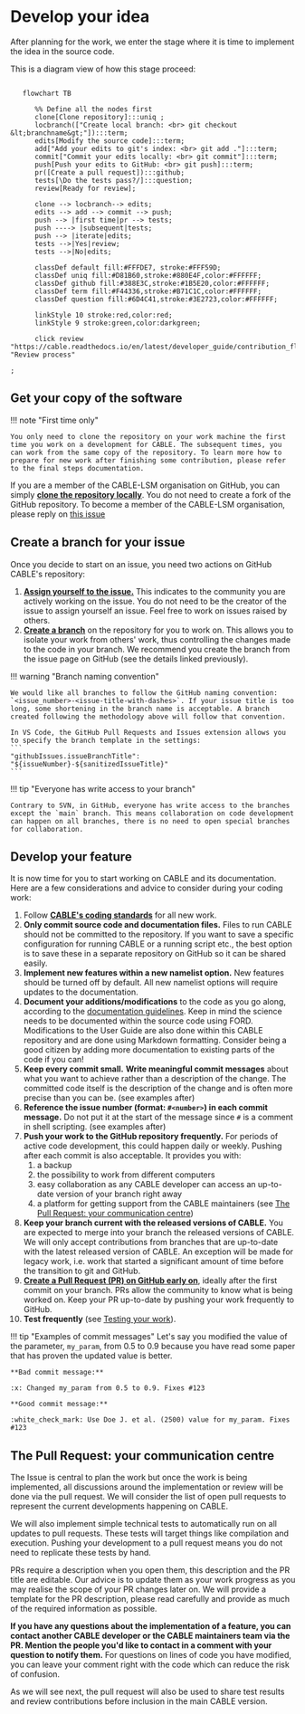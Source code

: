 # Develop your idea

After planning for the work, we enter the stage where it is time to implement the idea in the source code. 

This is a diagram view of how this stage proceed:

```mermaid
   
   flowchart TB

      %% Define all the nodes first
      clone[Clone repository]:::uniq ;
      locbranch(["Create local branch: <br> git checkout &lt;branchname&gt;"]):::term;
      edits[Modify the source code]:::term;
      add["Add your edits to git's index: <br> git add ."]:::term;
      commit["Commit your edits locally: <br> git commit"]:::term;
      push[Push your edits to GitHub: <br> git push]:::term;
      pr([Create a pull request]):::github;
      tests[\Do the tests pass?/]:::question;
      review[Ready for review];

      clone --> locbranch--> edits;
      edits --> add --> commit --> push;
      push --> |first time|pr --> tests;
      push ----> |subsequent|tests;
      push --> |iterate|edits;
      tests -->|Yes|review;
      tests -->|No|edits;

      classDef default fill:#FFFDE7, stroke:#FFF59D;
      classDef uniq fill:#D81B60,stroke:#880E4F,color:#FFFFFF;
      classDef github fill:#388E3C,stroke:#1B5E20,color:#FFFFFF;
      classDef term fill:#F44336,stroke:#B71C1C,color:#FFFFFF;
      classDef question fill:#6D4C41,stroke:#3E2723,color:#FFFFFF; 

      linkStyle 10 stroke:red,color:red;
      linkStyle 9 stroke:green,color:darkgreen;

      click review "https://cable.readthedocs.io/en/latest/developer_guide/contribution_flowchart/#review" "Review process"

;
```

## Get your copy of the software

!!! note "First time only"

    You only need to clone the repository on your work machine the first time you work on a development for CABLE. The subsequent times, you can work from the same copy of the repository. To learn more how to prepare for new work after finishing some contribution, please refer to the final steps documentation.

If you are a member of the CABLE-LSM organisation on GitHub, you can simply **[clone the repository locally][how_to_clone]**. You do not need to create a fork of the GitHub repository. To become a member of the CABLE-LSM organisation, please reply on [this issue][new_member]

## Create a branch for your issue

Once you decide to start on an issue, you need two actions on GitHub CABLE's repository:

1. **[Assign yourself to the issue.][assign_issue]** This indicates to the community you are actively working on the issue. You do not need to be the creator of the issue to assign yourself an issue. Feel free to work on issues raised by others.
2. **[Create a branch][create_branch]** on the repository for you to work on. This allows you to isolate your work from others' work, thus controlling the changes made to the code in your branch. We recommend you create the branch from the issue page on GitHub (see the details linked previously).

!!! warning "Branch naming convention"

    We would like all branches to follow the GitHub naming convention: `<issue_number>-<issue-title-with-dashes>`. If your issue title is too long, some shortening in the branch name is acceptable. A branch created following the methodology above will follow that convention.

    In VS Code, the GitHub Pull Requests and Issues extension allows you to specify the branch template in the settings:
    ```
    "githubIssues.issueBranchTitle": "${issueNumber}-${sanitizedIssueTitle}"
    ```

!!! tip "Everyone has write access to your branch"

    Contrary to SVN, in GitHub, everyone has write access to the branches except the `main` branch. This means collaboration on code development can happen on all branches, there is no need to open special branches for collaboration.

## Develop your feature

It is now time for you to start working on CABLE and its documentation. Here are a few considerations and advice to consider during your coding work:

1. Follow [**CABLE's coding standards**][coding_standards] for all new work.
2. **Only commit source code and documentation files.** Files to run CABLE should not be committed to the repository. If you want to save a specific configuration for running CABLE or a running script etc., the best option is to save these in a separate repository on GitHub so it can be shared easily.
3. **Implement new features within a new namelist option.** New features should be turned off by default. All new namelist options will require updates to the documentation.
4. **Document your additions/modifications** to the code as you go along, according to the [documentation guidelines][doc_guidelines]. Keep in mind the science needs to be documented within the source code using FORD. Modifications to the User Guide are also done within this CABLE repository and are done using Markdown formatting. Consider being a good citizen by adding more documentation to existing parts of the code if you can!
5. **Keep every commit small.** **Write meaningful commit messages** about what you want to achieve rather than a description of the change. The committed code itself is the description of the change and is often more precise than you can be. (see examples after)
6. **Reference the issue number (format: `#<number>`) in each commit message.** Do not put it at the start of the message since `#` is a comment in shell scripting. (see examples after)
7. **Push your work to the GitHub repository frequently.** For periods of active code development, this could happen daily or weekly. Pushing after each commit is also acceptable. It provides you with:
    1. a backup
    2. the possibility to work from different computers
    3. easy collaboration as any CABLE developer can access an up-to-date version of your branch right away
    4. a platform for getting support from the CABLE maintainers (see [The Pull Request: your communication centre](#the-pull-request-your-communication-centre))
8. **Keep your branch current with the released versions of CABLE.** You are expected to merge into your branch the released versions of CABLE. We will only accept contributions from branches that are up-to-date with the latest released version of CABLE. An exception will be made for legacy work, i.e. work that started a significant amount of time before the transition to git and GitHub.
9. **[Create a Pull Request (PR) on GitHub early on][pr_create]**, ideally after the first commit on your branch. PRs allow the community to know what is being worked on. Keep your PR up-to-date by pushing your work frequently to GitHub.
10. **Test frequently** (see [Testing your work][testing]).

!!! tip "Examples of commit messages"
    Let's say you modified the value of the parameter, `my_param`, from 0.5 to 0.9 because you have read some paper that has proven the updated value is better.

    **Bad commit message:**

    :x: Changed my_param from 0.5 to 0.9. Fixes #123

    **Good commit message:**

    :white_check_mark: Use Doe J. et al. (2500) value for my_param. Fixes #123

## The Pull Request: your communication centre

The Issue is central to plan the work but once the work is being implemented, all discussions around the implementation or review will be done via the pull request. We will consider the list of open pull requests to represent the current developments happening on CABLE.

We will also implement simple technical tests to automatically run on all updates to pull requests. These tests will target things like compilation and execution. Pushing your development to a pull request means you do not need to replicate these tests by hand.

PRs require a description when you open them, this description and the PR title are editable. Our advice is to update them as your work progress as you may realise the scope of your PR changes later on. We will provide a template for the PR description, please read carefully and provide as much of the required information as possible.

**If you have any questions about the implementation of a feature, you can contact another CABLE developer or the CABLE maintainers team via the PR. Mention the people you'd like to contact in a comment with your question to notify them.** For questions on lines of code you have modified, you can leave your comment right with the code which can reduce the risk of confusion.

As we will see next, the pull request will also be used to share test results and review contributions before inclusion in the main CABLE version.

[how_to_clone]: resources/how_to.md#cloning-a-repository
[new_member]: https://github.com/CABLE-LSM/CABLE/issues/110
[assign_issue]: resources/how_to.md#assign-an-issue
[create_branch]: resources/how_to.md#create-a-branch
[pr_create]: resources/how_to.md#create-a-pull-request-pr
[coding_standards]: ../coding_standards.md
[testing]: testing.md
[doc_guidelines]: ../documentation_guidelines/index.md